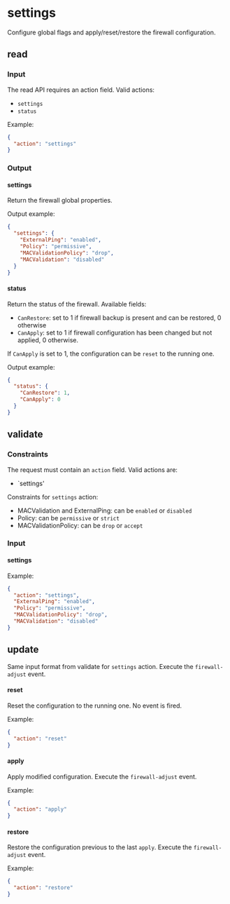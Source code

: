 # settings

Configure global flags and apply/reset/restore the firewall configuration.

## read

### Input

The read API requires an action field.
Valid actions:

- `settings`
- `status`

Example:
```json
{
  "action": "settings"
}
```

### Output

#### settings

Return the firewall global properties.

Output example:
```json
{
  "settings": {
    "ExternalPing": "enabled",
    "Policy": "permissive",
    "MACValidationPolicy": "drop",
    "MACValidation": "disabled"
  }
}
```

#### status

Return the status of the firewall.
Available fields:

- `CanRestore`: set to 1 if firewall backup is present and can be restored, 0 otherwise
- `CanApply`: set to 1 if firewall configuration has been changed but not applied, 0 otherwise.

If `CanApply` is set to 1, the configuration can be `reset` to the running one.

Output example:
```json
{
  "status": {
    "CanRestore": 1,
    "CanApply": 0
  }
}
```

## validate

### Constraints

The request must contain an `action` field. Valid actions are:

- `settings'

Constraints for `settings` action:

- MACValidation and ExternalPing: can be `enabled` or `disabled`
- Policy: can be `permissive` or `strict`
- MACValidationPolicy: can be `drop` or `accept`

### Input

#### settings

Example:
```json
{
  "action": "settings",
  "ExternalPing": "enabled",
  "Policy": "permissive",
  "MACValidationPolicy": "drop",
  "MACValidation": "disabled"
}
```

## update

Same input format from validate for `settings` action.
Execute the `firewall-adjust` event.

#### reset

Reset the configuration to the running one.
No event is fired.

Example:
```json
{
  "action": "reset"
}
```

#### apply

Apply modified configuration.
Execute the `firewall-adjust` event.

Example:
```json
{
  "action": "apply"
}
```

#### restore

Restore the configuration previous to the last `apply`.
Execute the `firewall-adjust` event.

Example:
```json
{
  "action": "restore"
}
```
